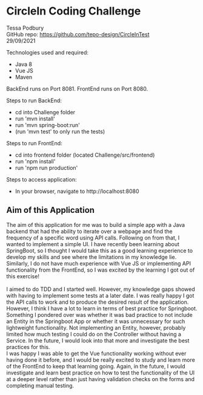 # CircleIn Coding Challenge
Tessa Podbury 
<br>
GitHub repo: https://github.com/tepo-design/CircleInTest
<br>
29/09/2021
<br>

Technologies used and required:
- Java 8
- Vue JS
- Maven

BackEnd runs on Port 8081.
FrontEnd runs on Port 8080.


Steps to run BackEnd:
- cd into Challenge folder
- run 'mvn install'
- run 'mvn spring-boot:run'
- (run 'mvn test' to only run the tests)

Steps to run FrontEnd:
- cd into frontend folder (located Challenge/src/frontend)
- run 'npm install'
- run 'npm run production'

Steps to access application:
-   In your browser, navigate to http://localhost:8080

## Aim of this Application
The aim of this application for me was to build a simple app with a Java backend that had the ability to iterate over a webpage and find the frequency of a specific word using API calls.
Following on from that, I wanted to implement a simple UI.
I have recently been learning about SpringBoot, so I thought I would take this as a good learning experience to develop my skills and see where the limitations in my knowledge lie.
Similarly, I do not have much experience with Vue JS or implementing API functionality from the FrontEnd, so I was excited by the learning I got out of this exercise!
<br><br>
I aimed to do TDD and I started well. However, my knowledge gaps showed with having to implement some tests at a later date.
I was really happy I got the API calls to work and to produce the desired result of the application.
<br>
However, I think I have a lot to learn in terms of best practice for Springboot. Something I pondered over was whether it was bad practice to not include an Entity in the Springboot App or whether it was unnecessary for such lightweight functionality.
Not implementing an Entity, however, probably limited how much testing I could do on the Controller without having a Service.
In the future, I would look into that more and investigate the best practices for this.
<br>
I was happy I was able to get the Vue functionality working without ever having done it before, and I would be really excited to study and learn more of the FrontEnd to keep that learning going.
Again, in the future, I would investigate and learn best practice on how to test the functionality of the UI at a deeper level rather than just having validation checks on the forms and completing manual testing.
